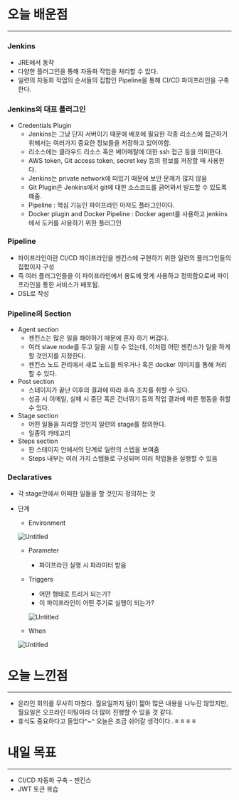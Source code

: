 # 오늘 배운점

---

### Jenkins

- JRE에서 동작
- 다양한 플러그인을 통해 자동화 작업을 처리할 수 있다.
- 일련의 자동화 작업의 순서들의 집합인 Pipeline을 통해 CI/CD 파이프라인을 구축한다.

### Jenkins의 대표 플러그인

- Credentials Plugin
    - Jenkins는 그냥 단지 서버이기 때문에 배포에 필요한 각종 리소스에 접근하기 위해서는 여러가지 중요한 정보들을 저장하고 있어야함.
    - 리소스에는 클라우드 리소스 혹은 베어메탈에 대한 ssh 접근 등을 의미한다.
    - AWS token, Git access token, secret key 등의 정보를 저장할 때 사용한다.
    - Jenkins는 private network에 떠있기 때문에 보안 문제가 많지 않음
    - Git Plugin은 Jenkins에서 git에 대한 소스코드를 긁어와서 빌드할 수 있도록 해줌.
    - Pipeline : 핵심 기능인 파이프라인 마저도 플러그인이다.
    - Docker plugin and Docker Pipeline : Docker agent를 사용하고 jenkins에서 도커를 사용하기 위한 플러그인

### Pipeline

- 파이프라인이란 CI/CD 파이프라인을 젠킨스에 구현하기 위한 일련의 플러그인들의 집합이자 구성
- 즉 여러 플러그인들을 이 파이프라인에서 용도에 맞게 사용하고 정의함으로써 파이프라인을 통한 서비스가 배포됨.
- DSL로 작성

### Pipeline의 Section

- Agent section
    - 젠킨스는 많은 일을 해야하기 때문에 혼자 하기 버겁다.
    - 여러 slave node를 두고 일을 시킬 수 있는데, 이처럼 어떤 젠킨스가 일을 하게 할 것인지를 지정한다.
    - 젠킨스 노드 관리에서 새로 노드를 띄우거나 혹은 docker 이미지를 통해 처리할 수 있다.
- Post section
    - 스테이지가 끝난 이후의 결과에 따라 후속 조치를 취할 수 있다.
    - 성공 시 이메일, 실패 시 중단 혹은 건너뛰기 등의 작업 결과에 따른 행동을 취할 수 있다.
- Stage section
    - 어떤 일들을 처리할 것인지 일련의 stage를 정의한다.
    - 일종의 카테고리
- Steps section
    - 한 스테이지 안에서의 단계로 일련의 스텝을 보여줌
    - Steps 내부는 여러 가지 스텝들로 구성되며 여러 작업들을 실행할 수 있음

### Declaratives

- 각 stage안에서 어떠한 일들을 할 것인지 정의하는 것
- 단계
    - Environment
    
    ![Untitled](https://s3-us-west-2.amazonaws.com/secure.notion-static.com/875cbd4e-6a2b-4d2f-8e73-9a6385c95f23/Untitled.png)
    
    - Parameter
        - 파이프라인 실행 시 파라미터 받음
    - Triggers
        - 어떤 형태로 트리거 되는가?
        - 이 파이프라인이 어떤 주기로 실행이 되는가?
        
        ![Untitled](https://s3-us-west-2.amazonaws.com/secure.notion-static.com/b28dbbee-dada-47f1-becd-fcc64b3973b8/Untitled.png)
        
    - When
    
    ![Untitled](https://s3-us-west-2.amazonaws.com/secure.notion-static.com/6f0425d5-b4df-4c96-bb3a-138e7522324f/Untitled.png)
    

# 오늘 느낀점

---

- 온라인 회의를 무사히 마쳤다. 월요일까지 텀이 짧아 많은 내용을 나누진 않았지만, 월요일은 오프라인 미팅이라 더 많이 진행할 수 있을 것 같다.
- 휴식도 중요하다고 들었다^~^ 오늘은 조금 쉬어갈 생각이다..ㅎㅎㅎㅎ

# 내일 목표

---

- CI/CD 자동화 구축 - 젠킨스
- JWT 토큰 복습